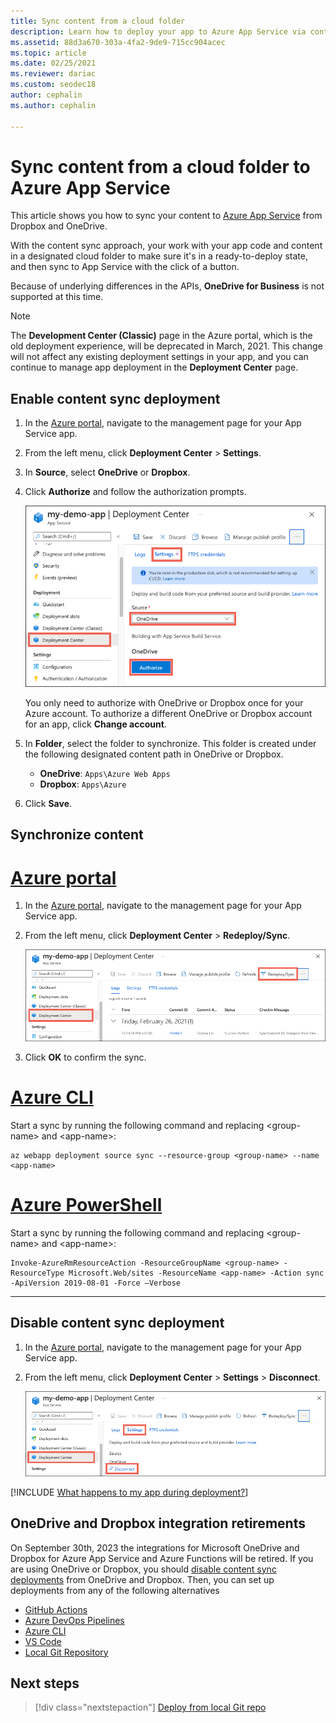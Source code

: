 ```yaml
---
title: Sync content from a cloud folder
description: Learn how to deploy your app to Azure App Service via content sync from a cloud folder, including OneDrive or Dropbox.
ms.assetid: 88d3a670-303a-4fa2-9de9-715cc904acec
ms.topic: article
ms.date: 02/25/2021
ms.reviewer: dariac
ms.custom: seodec18
author: cephalin
ms.author: cephalin

---
```

# Sync content from a cloud folder to Azure App Service
This article shows you how to sync your content to [Azure App Service](./overview.md) from Dropbox and OneDrive. 

With the content sync approach, your work with your app code and content in a designated cloud folder to make sure it's in a ready-to-deploy state, and then sync to App Service with the click of a button. 

Because of underlying differences in the APIs, **OneDrive for Business** is not supported at this time.

> [!NOTE]
> The **Development Center (Classic)** page in the Azure portal, which is the old deployment experience, will be deprecated in March, 2021. This change will not affect any existing deployment settings in your app, and you can continue to manage app deployment in the **Deployment Center** page.

## Enable content sync deployment

1. In the [Azure portal](https://portal.azure.com), navigate to the management page for your App Service app.

1. From the left menu, click **Deployment Center** > **Settings**. 

1. In **Source**, select **OneDrive** or **Dropbox**.

1. Click **Authorize** and follow the authorization prompts. 

    ![Shows how to authorize OneDrive or Dropbox in the Deployment Center in the Azure portal.](media/app-service-deploy-content-sync/choose-source.png)

    You only need to authorize with OneDrive or Dropbox once for your Azure account. To authorize a different OneDrive or Dropbox account for an app, click **Change account**.

1. In **Folder**, select the folder to synchronize. This folder is created under the following designated content path in OneDrive or Dropbox. 
   
    * **OneDrive**: `Apps\Azure Web Apps`
    * **Dropbox**: `Apps\Azure`
    
1. Click **Save**.

## Synchronize content

# [Azure portal](#tab/portal)

1. In the [Azure portal](https://portal.azure.com), navigate to the management page for your App Service app.

1. From the left menu, click **Deployment Center** > **Redeploy/Sync**. 

    ![Shows how to sync your cloud folder with App Service.](media/app-service-deploy-content-sync/synchronize.png)
   
1. Click **OK** to confirm the sync.

# [Azure CLI](#tab/cli)

Start a sync by running the following command and replacing \<group-name> and \<app-name>:

```azurecli-interactive
az webapp deployment source sync --resource-group <group-name> --name <app-name>
```

# [Azure PowerShell](#tab/powershell)

Start a sync by running the following command and replacing \<group-name> and \<app-name>:

```azurepowershell-interactive
Invoke-AzureRmResourceAction -ResourceGroupName <group-name> -ResourceType Microsoft.Web/sites -ResourceName <app-name> -Action sync -ApiVersion 2019-08-01 -Force –Verbose
```

-----

## Disable content sync deployment

1. In the [Azure portal](https://portal.azure.com), navigate to the management page for your App Service app.

1. From the left menu, click **Deployment Center** > **Settings** > **Disconnect**. 

    ![Shows how to disconnect your cloud folder sync with your App Service app in the Azure portal.](media/app-service-deploy-content-sync/disable.png)

[!INCLUDE [What happens to my app during deployment?](../../includes/app-service-deploy-atomicity.md)]

## OneDrive and Dropbox integration retirements

On September 30th, 2023 the integrations for Microsoft OneDrive and Dropbox for Azure App Service and Azure Functions will be retired. If you are using OneDrive or Dropbox, you should [disable content sync deployments](#disable-content-sync-deployment) from OneDrive and Dropbox. Then, you can set up deployments from any of the following alternatives

- [GitHub Actions](deploy-github-actions.md)
- [Azure DevOps Pipelines](/azure/devops/pipelines/targets/webapp)
- [Azure CLI](./deploy-zip.md?tabs=cli)
- [VS Code](./deploy-zip.md?tabs=cli)
- [Local Git Repository](./deploy-local-git.md?tabs=cli)

## Next steps

> [!div class="nextstepaction"]
> [Deploy from local Git repo](deploy-local-git.md)